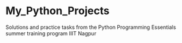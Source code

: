 # My_Python_Projects
Solutions and practice tasks from the Python Programming Essentials summer training program IIIT Nagpur
